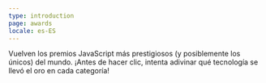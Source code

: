 ```yaml
---
type: introduction
page: awards
locale: es-ES
---
```


Vuelven los premios JavaScript más prestigiosos (y posiblemente los únicos) del mundo. ¡Antes de hacer clic, intenta adivinar qué tecnología se llevó el oro en cada categoría!